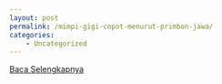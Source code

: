 ```yaml
---
layout: post
permalink: /mimpi-gigi-copot-menurut-primbon-jawa/
categories:
    - Uncategorized
---
```


[Baca Selengkapnya](/03)